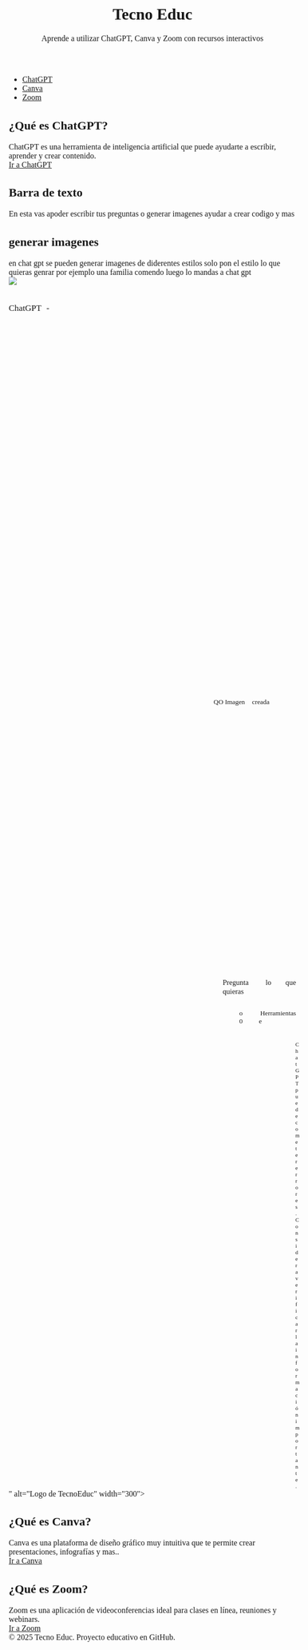 <!DOCTYPE html>
<html lang="es">
<head>
  <meta charset="UTF-8">
  <meta name="viewport" content="width=device-width, initial-scale=1">
  <title>Tecno Educ</title>
  <link rel="stylesheet" href="style.css">
</head>
<body>
  <header>
    <h1>Tecno Educ</h1>
    <p>Aprende a utilizar ChatGPT, Canva y Zoom con recursos interactivos</p>
  </header>

  <nav>
    <ul>
      <li><a href="#chatgpt">ChatGPT</a></li>
      <li><a href="#canva">Canva</a></li>
      <li><a href="#zoom">Zoom</a></li>
    </ul>
  </nav>

  <main>
    <section id="chatgpt">
      <h2>¿Qué es ChatGPT?</h2>
      <p>ChatGPT es una herramienta de inteligencia artificial que puede ayudarte a escribir, aprender y crear contenido.</p>
      <a href="https://chat.openai.com" target="_blank" class="btn">Ir a ChatGPT</a>
     <h2> Barra de texto</h2>
     <p>En esta vas apoder escribir tus preguntas o generar imagenes ayudar a crear codigo y mas</p>
   </section>
 
  <h2>generar imagenes</h2>
  <p>en chat gpt se pueden generar imagenes de diderentes estilos solo pon el estilo lo que quieras genrar por ejemplo una familia comendo
  luego lo mandas a chat gpt</p>
<img src="g.html/<html><head><meta http-equiv="Content-Type" content="text/html; charset=utf-8" /><meta http-equiv="Content-Style-Type" content="text/css" /><meta name="generator" content="Aspose.Words for .NET 25.5.0" /><title></title><style type="text/css">body { font-family:'Times New Roman'; font-size:12pt }p { margin:0pt }</style></head><body><div><p style="margin-top:27pt; text-align:justify; line-height:15.85pt"><span style="font-family:Calibri; font-size:13pt">ChatGPT</span><span style="font-family:Calibri; font-size:13pt; letter-spacing:4.35pt"> </span><span style="font-family:Calibri; font-size:13pt">-</span></p><p style="margin-top:39.65pt; margin-left:614.8pt; text-align:justify; line-height:13.4pt"><span style="font-family:Calibri; font-size:11pt">genera</span><span style="font-family:Calibri; font-size:11pt; letter-spacing:5.1pt"> </span><span style="font-family:Calibri; font-size:11pt">una</span><span style="font-family:Calibri; font-size:11pt; letter-spacing:2.85pt"> </span><span style="font-family:Calibri; font-size:11pt">imagen</span><span style="font-family:Calibri; font-size:11pt; letter-spacing:5.25pt"> </span><span style="font-family:Calibri; font-size:11pt">de</span><span style="font-family:Calibri; font-size:11pt; letter-spacing:2pt"> </span><span style="font-family:Calibri; font-size:11pt">una</span><span style="font-family:Calibri; font-size:11pt; letter-spacing:2.15pt"> </span><span style="font-family:Calibri; font-size:11pt">familia</span><span style="font-family:Calibri; font-size:11pt; letter-spacing:3.7pt"> </span><span style="font-family:Calibri; font-size:11pt">comiendo</span></p><p style="margin-top:69.05pt; margin-left:308.1pt; text-align:justify; line-height:12.2pt"><span style="font-family:Calibri; font-size:10pt">QO</span><span style="font-family:Calibri; font-size:10pt; letter-spacing:0.1pt"> </span><span style="font-family:Calibri; font-size:10pt">Imagen</span><span style="font-family:Calibri; font-size:10pt; letter-spacing:8.25pt"> </span><span style="font-family:Calibri; font-size:10pt">creada</span></p><p style="margin-top:408.65pt; margin-left:321.7pt; text-align:justify; line-height:13.4pt"><span style="font-family:Calibri; font-size:11pt">Pregunta</span><span style="font-family:Calibri; font-size:11pt; letter-spacing:5.45pt"> </span><span style="font-family:Calibri; font-size:11pt">lo</span><span style="font-family:Calibri; font-size:11pt; letter-spacing:1.35pt"> </span><span style="font-family:Calibri; font-size:11pt">que</span><span style="font-family:Calibri; font-size:11pt; letter-spacing:3.35pt"> </span><span style="font-family:Calibri; font-size:11pt">quieras</span></p><p style="margin-top:19.7pt; margin-left:346.7pt; text-align:justify; line-height:12.2pt"><span style="font-family:Calibri; font-size:10pt">o</span><span style="font-family:Calibri; font-size:10pt; letter-spacing:9.6pt"> </span><span style="font-family:Calibri; font-size:10pt">Herramientas</span><span style="font-family:Calibri; font-size:10pt; letter-spacing:378.3pt"> </span><span style="font-family:Calibri; font-size:10pt">0</span><span style="font-family:Calibri; font-size:10pt; letter-spacing:22pt"> </span><span style="font-family:Calibri; font-size:10pt">e</span></p><p style="margin-top:23.3pt; margin-left:431.1pt; text-align:justify; line-height:9.75pt"><span style="font-family:Calibri; font-size:8pt">ChatGPT</span><span style="font-family:Calibri; font-size:8pt; letter-spacing:5.15pt"> </span><span style="font-family:Calibri; font-size:8pt">puede</span><span style="font-family:Calibri; font-size:8pt; letter-spacing:4.05pt"> </span><span style="font-family:Calibri; font-size:8pt">cometer</span><span style="font-family:Calibri; font-size:8pt; letter-spacing:4.35pt"> </span><span style="font-family:Calibri; font-size:8pt">errores.</span><span style="font-family:Calibri; font-size:8pt; letter-spacing:3.25pt"> </span><span style="font-family:Calibri; font-size:8pt">Considera</span><span style="font-family:Calibri; font-size:8pt; letter-spacing:5.75pt"> </span><span style="font-family:Calibri; font-size:8pt">verificar</span><span style="font-family:Calibri; font-size:8pt; letter-spacing:4.6pt"> </span><span style="font-family:Calibri; font-size:8pt">la</span><span style="font-family:Calibri; font-size:8pt; letter-spacing:1.1pt"> </span><span style="font-family:Calibri; font-size:8pt">información</span><span style="font-family:Calibri; font-size:8pt; letter-spacing:6.75pt"> </span><span style="font-family:Calibri; font-size:8pt">importante.</span></p></div></body></html>" alt="Logo de TecnoEduc" width="300">

  

      
  <section id="canva">
     <h2>¿Qué es Canva?</h2>
      <p>Canva es una plataforma de diseño gráfico muy intuitiva que te permite crear presentaciones, infografías y mas..</p>
      <a href="https://www.canva.com" target="_blank" class="btn">Ir a Canva</a>
    </section>

  <section id="zoom">
      <h2>¿Qué es Zoom?</h2>
      <p>Zoom es una aplicación de videoconferencias ideal para clases en línea, reuniones y webinars.</p>
      <a href="https://zoom.us" target="_blank" class="btn">Ir a Zoom</a>
    </section>
      
 

  </main>

  <footer>
    <p>© 2025 Tecno Educ. Proyecto educativo en GitHub.</p>
  </footer>

  <script src="script.js"></script>
</body>
</html>
